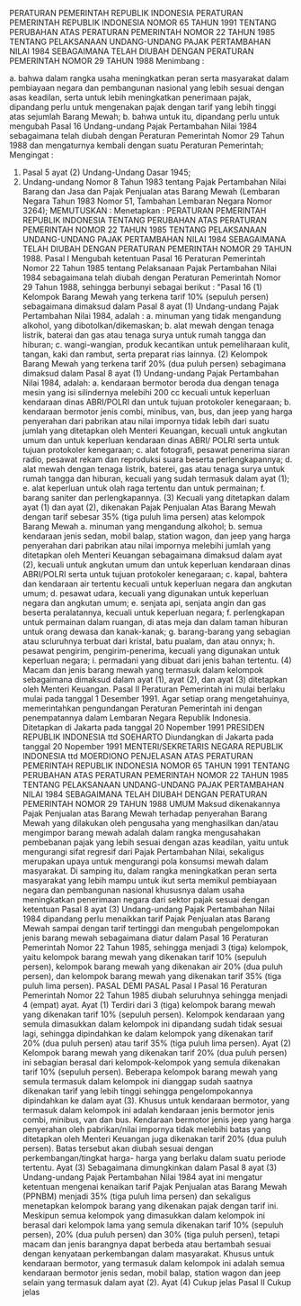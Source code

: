  PERATURAN PEMERINTAH REPUBLIK INDONESIA PERATURAN PEMERINTAH REPUBLIK INDONESIA NOMOR 65 TAHUN 1991 TENTANG PERUBAHAN ATAS PERATURAN PEMERINTAH NOMOR 22 TAHUN 1985 TENTANG PELAKSANAAN UNDANG-UNDANG PAJAK PERTAMBAHAN NILAI 1984 SEBAGAIMANA TELAH DIUBAH DENGAN PERATURAN PEMERINTAH NOMOR 29 TAHUN 1988
Menimbang :

a. bahwa dalam rangka usaha meningkatkan peran serta masyarakat dalam pembiayaan negara dan pembangunan nasional yang lebih sesuai dengan asas keadilan, serta untuk lebih meningkatkan penerimaan pajak, dipandang perlu untuk mengenakan pajak dengan tarif yang lebih tinggi atas sejumlah Barang Mewah;
b. bahwa untuk itu, dipandang perlu untuk mengubah Pasal 16 Undang-undang Pajak Pertambahan Nilai 1984 sebagaimana telah diubah dengan Peraturan Pemerintah Nomor 29 Tahun 1988 dan mengaturnya kembali dengan suatu Peraturan Pemerintah;
Mengingat :

1. Pasal 5 ayat (2) Undang-Undang Dasar 1945;
2. Undang-undang Nomor 8 Tahun 1983 tentang Pajak Pertambahan Nilai Barang dan Jasa dan Pajak Penjualan atas Barang Mewah (Lembaran Negara Tahun 1983 Nomor 51, Tambahan Lembaran Negara Nomor 3264);
MEMUTUSKAN :
 Menetapkan : PERATURAN PEMERINTAH REPUBLIK INDONESIA TENTANG PERUBAHAN ATAS PERATURAN PEMERINTAH NOMOR 22 TAHUN 1985 TENTANG PELAKSANAAN UNDANG-UNDANG PAJAK PERTAMBAHAN NILAI 1984 SEBAGAIMANA TELAH DIUBAH DENGAN PERATURAN PEMERINTAH NOMOR 29 TAHUN 1988.
Pasal I
Mengubah ketentuan Pasal 16 Peraturan Pemerintah Nomor 22 Tahun 1985 tentang Pelaksanaan Pajak Pertambahan Nilai 1984 sebagaimana telah diubah dengan Peraturan Pemerintah Nomor 29 Tahun 1988, sehingga berbunyi sebagai berikut : "Pasal 16 (1) Kelompok Barang Mewah yang terkena tarif 10% (sepuluh persen) sebagaimana dimaksud dalam Pasal 8 ayat (1) Undang-undang Pajak Pertambahan Nilai 1984, adalah :
a. minuman yang tidak mengandung alkohol, yang dibotolkan/dikemaskan;
b. alat mewah dengan tenaga listrik, baterai dan gas atau tenaga surya untuk rumah tangga dan hiburan;
c. wangi-wangian, produk kecantikan untuk pemeliharaan kulit, tangan, kaki dan rambut, serta preparat rias lainnya.
(2) Kelompok Barang Mewah yang terkena tarif 20% (dua puluh persen) sebagimana dimaksud dalam Pasal 8 ayat (1) Undang-undang Pajak Pertambahan Nilai 1984, adalah:
a. kendaraan bermotor beroda dua dengan tenaga mesin yang isi silindernya melebihi 200 cc kecuali untuk keperluan kendaraan dinas ABRI/POLRI dan untuk tujuan protokoler kenegaraan;
b. kendaraan bermotor jenis combi, minibus, van, bus, dan jeep yang harga penyerahan dari pabrikan atau nilai impornya tidak lebih dari suatu jumlah yang ditetapkan oleh Menteri Keuangan, kecuali untuk angkutan umum dan untuk keperluan kendaraan dinas ABRI/ POLRI serta untuk tujuan protokoler kenegaraan;
c. alat fotografi, pesawat penerima siaran radio, pesawat rekam dan reproduksi suara beserta perlengkapannya;
d. alat mewah dengan tenaga listrik, baterei, gas atau tenaga surya untuk rumah tangga dan hiburan, kecuali yang sudah termasuk dalam ayat (1);
e. alat keperluan untuk olah raga tertentu dan untuk permainan;
f. barang saniter dan perlengkapannya.
(3) Kecuali yang ditetapkan dalam ayat (1) dan ayat (2), dikenakan Pajak Penjualan Atas Barang Mewah dengan tarif sebesar 35% (tiga puluh lima persen) atas kelompok Barang Mewah a. minuman yang mengandung alkohol;
b. semua kendaraan jenis sedan, mobil balap, station wagon, dan jeep yang harga penyerahan dari pabrikan atau nilai impornya melebihi jumlah yang ditetapkan oleh Menteri Keuangan sebagaimana dimaksud dalam ayat (2), kecuali untuk angkutan umum dan untuk keperluan kendaraan dinas ABRI/POLRI serta untuk tujuan protokoler kenegaraan;
c. kapal, bahtera dan kendaraan air tertentu kecuali untuk keperluan negara dan angkutan umum;
d. pesawat udara, kecuali yang digunakan untuk keperluan negara dan angkutan umum;
e. senjata api, senjata angin dan gas beserta peralatannya, kecuali untuk keperluan negara;
f. perlengkapan untuk permainan dalam ruangan, di atas meja dan dalam taman hiburan untuk orang dewasa dan kanak-kanak;
g. barang-barang yang sebagian atau scluruhnya terbuat dari kristal, batu pualam, dan atau onnyx;
h. pesawat pengirim, pengirim-penerima, kecuali yang digunakan untuk keperluan negara;
i. permadani yang dibuat dari jenis bahan tertentu.
(4) Macam dan jenis barang mewah yang termasuk dalam kelompok sebagaimana dimaksud dalam ayat (1), ayat (2), dan ayat (3) ditetapkan oleh Menteri Keuangan.
Pasal II
Peraturan Pemerintah ini mulai berlaku mulai pada tanggal 1 Desember 1991.
Agar setiap orang mengetahuinya, memerintahkan pengundangan Peraturan Pemerintah ini dengan penempatannya dalam Lembaran Negara Republik Indonesia. Ditetapkan di Jakarta pada tanggal 20 Nopember 1991 PRESIDEN REPUBLIK INDONESIA ttd SOEHARTO Diundangkan di Jakarta pada tanggal 20 Nopember 1991 MENTERI/SEKRETARIS NEGARA REPUBLIK INDONESIA ttd MOERDIONO PENJELASAN ATAS PERATURAN PEMERINTAH REPUBLIK INDONESIA NOMOR 65 TAHUN 1991 TENTANG PERUBAHAN ATAS PERATURAN PEMERINTAH NOMOR 22 TAHUN 1985 TENTANG PELAKSANAAN UNDANG-UNDANG PAJAK PERTAMBAHAN NILAI 1984 SEBAGAIMANA TELAH DIUBAH DENGAN PERATURAN PEMERINTAH NOMOR 29 TAHUN 1988 UMUM Maksud dikenakannya Pajak Penjualan atas Barang Mewah terhadap penyerahan Barang Mewah yang dilakukan oleh pengusaha yang menghasilkan dan/atau mengimpor barang mewah adalah dalam rangka mengusahakan pembebanan pajak yang lebih sesuai dengan azas keadilan, yaitu untuk mengurangi sifat regresif dari Pajak Pertambahan Nilai, sekaligus merupakan upaya untuk mengurangi pola konsumsi mewah dalam masyarakat. Di samping itu, dalam rangka meningkatkan peran serta masyarakat yang lebih mampu untuk ikut serta memikul pembiayaan negara dan pembangunan nasional khususnya dalam usaha meningkatkan penerimaan negara dari sektor pajak sesuai dengan ketentuan Pasal 8 ayat (3) Undang-undang Pajak Pertambahan Nilai 1984 dipandang perlu menaikkan tarif Pajak Penjualan atas Barang Mewah sampai dengan tarif tertinggi dan mengubah pengelompokan jenis barang mewah sebagaimana diatur dalam Pasal 16 Peraturan Pemerintah Nomor 22 Tahun 1985, sehingga menjadi 3 (tiga) kelompok, yaitu kelompok barang mewah yang dikenakan tarif 10% (sepuluh persen), kelompok barang mewah yang dikenakan air 20% (dua puluh persen), dan kelompok barang mewah yang dikenakan tarif 35% (tiga puluh lima persen). PASAL DEMI PASAL Pasal I Pasal 16 Peraturan Pemerintah Nomor 22 Tahun 1985 diubah seluruhnya sehingga menjadi 4 (empat) ayat. Ayat (1) Terdiri dari 3 (tiga) kelompok barang mewah yang dikenakan tarif 10% (sepuluh persen). Kelompok kendaraan yang semula dimasukkan dalam kelompok ini dipandang sudah tidak sesuai lagi, sehingga dipindahkan ke dalam kelompok yang dikenakan tarif 20% (dua puluh persen) atau tarif 35% (tiga puluh lima persen). Ayat (2) Kelompok barang mewah yang dikenakan tarif 20% (dua puluh persen) ini sebagian berasal dari kelompok-kelompok yang semula dikenakan tarif 10% (sepuluh persen). Beberapa kelompok barang mewah yang semula termasuk dalam kelompok ini dianggap sudah saatnya dikenakan tarif yang lebih tinggi sehingga pengelompokannya dipindahkan ke dalam ayat (3). Khusus untuk kendaraan bermotor, yang termasuk dalam kelompok ini adalah kendaraan jenis bermotor jenis combi, minibus, van dan bus. Kendaraan bermotor jenis jeep yang harga penyerahan oleh pabrikan/nilai impornya tidak melebihi batas yang ditetapkan oleh Menteri Keuangan juga dikenakan tarif 20% (dua puluh persen). Batas tersebut akan diubah sesuai dengan perkembangan/tingkat harga- harga yang berlaku dalam suatu periode tertentu. Ayat (3) Sebagaimana dimungkinkan dalam Pasal 8 ayat (3) Undang-undang Pajak Pertambahan Nilai 1984 ayat ini mengatur ketentuan mengenai kenaikan tarif Pajak Penjualan atas Barang Mewah (PPNBM) menjadi 35% (tiga puluh lima persen) dan sekaligus menetapkan kelompok barang yang dikenakan pajak dengan tarif ini. Meskipun semua kelompok yang dimasukkan dalam kelompok ini berasal dari kelompok lama yang semula dikenakan tarif 10% (sepuluh persen), 20% (dua puluh persen) dan 30% (tiga puluh persen), tetapi macam dan jenis barangnya dapat berbeda atau bertambah sesuai dengan kenyataan perkembangan dalam masyarakat. Khusus untuk kendaraan bermotor, yang termasuk dalam kelompok ini adalah semua kendaraan bermotor jenis sedan, mobil balap, station wagon dan jeep selain yang termasuk dalam ayat (2). Ayat (4) Cukup jelas Pasal II Cukup jelas